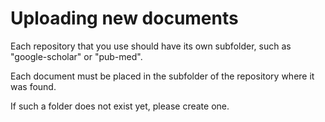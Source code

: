 # Uploading new documents
Each repository that you use should have its own subfolder, such as "google-scholar" or "pub-med". 

Each document must be placed in the subfolder of the repository where it was found. 

If such a folder does not exist yet, please create one.